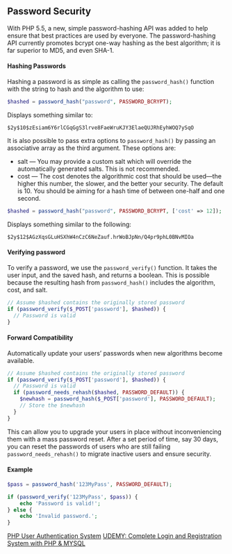 ## Password Security
With PHP 5.5, a new, simple password-hashing API was added to help ensure that best practices are used by everyone. The password-hashing API currently promotes bcrypt one-way hashing as the best algorithm; it is far superior to MD5, and even SHA-1.

#### Hashing Passwords
Hashing a password is as simple as calling the ```password_hash()``` function with the string to hash and the algorithm to use:
```php
$hashed = password_hash("password", PASSWORD_BCRYPT);
```
Displays something similar to:
```
$2y$10$zEsiam6Y6rlCGqGgS3lrve8FaeWruKJY3ElaeQUJRhEyhWOQ7ySqO
```
It is also possible to pass extra options to ```password_hash()``` by passing an associative array as the third argument. These options are:
- salt — You may provide a custom salt which will override the automatically generated salts. This is not recommended.
- cost — The cost denotes the algorithmic cost that should be used—the higher this number, the slower, and the better your security. The
default is 10. You should be aiming for a hash time of between one-half and one second.
```php
$hashed = password_hash("password", PASSWORD_BCRYPT, ['cost' => 12]);
```
Displays something similar to the following:
```
$2y$12$AGzXqsGLuHSXhW4nCzC6NeZauf.hrWoBJpNn/Q4pr9phL0BNvMIOa
```
#### Verifying password
To verify a password, we use the ```password_verify()``` function. It takes the user input, and the saved hash, and returns a boolean. This is possible because the resulting hash from ```password_hash()``` includes the algorithm, cost, and salt.
```php
// Assume $hashed contains the originally stored password
if (password_verify($_POST['password'], $hashed)) {
  // Password is valid
}
```

#### Forward Compatibility
Automatically update your users’ passwords when new algorithms become available.
```php
// Assume $hashed contains the originally stored password
if (password_verify($_POST['password'], $hashed)) {
  // Password is valid
  if (password_needs_rehash($hashed, PASSWORD_DEFAULT)) {
    $newhash = password_hash($_POST['password'], PASSWORD_DEFAULT);
    // Store the $newhash
  }
}
```
This can allow you to upgrade your users in place without inconveniencing
them with a mass password reset. After a set period of time, say
30 days, you can reset the passwords of users who are still failing
```password_needs_rehash()``` to migrate inactive users and ensure security.


#### Example
```php
$pass = password_hash('123MyPass', PASSWORD_DEFAULT);

if (password_verify('123MyPass', $pass)) {
    echo 'Password is valid!';
} else {
    echo 'Invalid password.';
}
```

[PHP User Authentication System](https://www.tutorialrepublic.com/php-tutorial/php-mysql-login-system.php)
[UDEMY: Complete Login and Registration System with PHP & MYSQL](https://www.udemy.com/user-authentication-code-a-simple-login-system-with-php/)
